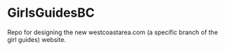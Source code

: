 # GirlsGuidesBC
Repo for designing the new westcoastarea.com (a specific branch of the girl guides) website.
